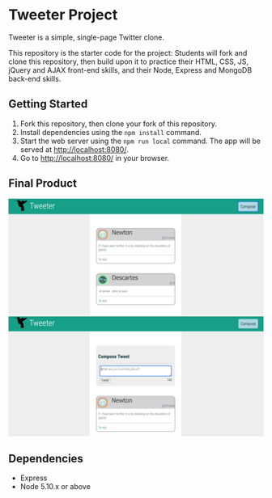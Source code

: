 # Tweeter Project

Tweeter is a simple, single-page Twitter clone.

This repository is the starter code for the project: Students will fork and clone this repository, then build upon it to practice their HTML, CSS, JS, jQuery and AJAX front-end skills, and their Node, Express and MongoDB back-end skills.

## Getting Started

1. Fork this repository, then clone your fork of this repository.
2. Install dependencies using the `npm install` command.
3. Start the web server using the `npm run local` command. The app will be served at <http://localhost:8080/>.
4. Go to <http://localhost:8080/> in your browser.

## Final Product
![“Screenshot of URLs page”](https://github.com/Gaganpandher52/tweeter/blob/master/public/images/Screen%20Shot%202019-05-17%20at%2011.49.05%20AM.png)
![“Screenshot of URLs page”](https://github.com/Gaganpandher52/tweeter/blob/master/public/images/Screen%20Shot%202019-05-17%20at%2011.49.59%20AM.png)

## Dependencies

- Express
- Node 5.10.x or above
